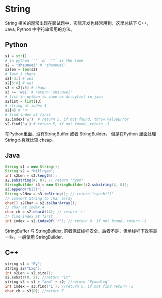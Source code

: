 # String

String 相关的题常出现在面试题中，实际开发也经常用到，这里总结下 C++, Java, Python 中字符串常用的方法。

## Python

```python
s1 = str()
# in python `''` or `""` is the same
s2 = "shaunwei" # 'shaunwei'
s2len = len(s2)
# last 3 chars
s2[-3:] # wei
s2[5:8] # wei
s3 = s2[:5] # shaun
s3 += 'wei' # return 'shaunwei'
# list in python is same as ArrayList in java
s2list = list(s3)
# string at index 4
s2[4] # 'n'
# find index at first
s2.index('w')  # return 5, if not found, throw ValueError
s2.find('w') # return 5, if not found, return -1
```

在Python里面，没有StringBuffer 或者 StringBuilder。 但是在Python 里面处理String本身就比较 cheap。

## Java

```java
String s1 = new String();
String s2 = "billryan";
int s2Len = s2.length();
s2.substring(4, 8); // return "ryan"
StringBuilder s3 = new StringBuilder(s2.substring(4, 8));
s3.append("bill");
String s2New = s3.toString(); // return "ryanbill"
// convert String to char array
char[] s2Char = s2.toCharArray();
// char at index 4
char ch = s2.charAt(4); // return 'r'
// find index at first
int index = s2.indexOf('r'); // return 4. if not found, return -1
```

StringBuffer 与 StringBuilder, 前者保证线程安全，后者不是，但单线程下效率高一些，一般使用 StringBuilder.

## C++

```C++
string s1 = "Fy";
string s2("Lxq");
int s2Len = s2.size();
s2.substr(0, 2); //return "Lx"
string s3 = s1 + "and" + s2; //return "FyandLxq"
int index = s3.find('L'); //return 5, if not find return -1
char ch = s3[0]; //return F
